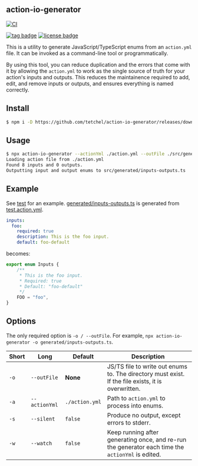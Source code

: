 ## action-io-generator

[![CI](https://github.com/tetchel/action-io-generator/workflows/CI/badge.svg)](https://github.com/tetchel/action-io-generator/actions?query=workflow%3ACI)

[![tag badge](https://img.shields.io/github/v/tag/tetchel/action-io-generator)](https://github.com/tetchel/action-io-generator/tags)
[![license badge](https://img.shields.io/github/license/tetchel/action-io-generator)](./LICENSE)

This is a utility to generate JavaScript/TypeScript enums from an `action.yml` file. It can be invoked as a command-line tool or programmatically.

By using this tool, you can reduce duplication and the errors that come with it by allowing the `action.yml` to work as the single source of truth for your action's inputs and outputs. This reduces the maintainence required to add, edit, and remove inputs or outputs, and ensures everything is named correctly.

## Install

```bash
$ npm i -D https://github.com/tetchel/action-io-generator/releases/download/v0.2.0/action-io-generator-v0.2.0.tar.gz
```

## Usage
```bash
$ npx action-io-generator --actionYml ./action.yml --outFile ./src/generated/inputs-outputs.ts
Loading action file from ./action.yml
Found 8 inputs and 0 outputs.
Outputting input and output enums to src/generated/inputs-outputs.ts
```

## Example
See [test](./test) for an example. [generated/inputs-outputs.ts](./test/generated/inputs-outputs.ts) is generated from [test.action.yml](/test/test.action.yml).

```yaml
inputs:
  foo:
    required: true
    description: This is the foo input.
    default: foo-default
```

becomes:

```js
export enum Inputs {
    /**
     * This is the foo input.
     * Required: true
     * Default: "foo-default"
     */
    FOO = "foo",
}
```

## Options
The only required option is `-o / --outFile`. For example, `npx action-io-generator -o generated/inputs-outputs.ts`.

| Short | Long | Default | Description |
| ----  | ---- | ------- | ----------- |
| `-o`  | `--outFile` | **None** | JS/TS file to write out enums to. The directory must exist. If the file exists, it is overwritten. |
| `-a`  | `--actionYml` | `./action.yml` | Path to `action.yml` to process into enums. |
| `-s`  | `--silent` | `false` | Produce no output, except errors to stderr. |
| `-w`  | `--watch` | `false` | Keep running after generating once, and re-run the generator each time the `actionYml` is edited. |

